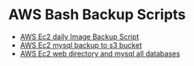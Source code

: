 # AWS Bash Backup Scripts

* [AWS Ec2 daily Image Backup Script](./AWS-EC2-AMI-Backup-Script)
* [AWS Ec2 mysql backup to s3 bucket](./AWS-EC2-Mysql-Backup-to-S3)
* [AWS Ec2 web directory and mysql all databases](./AWS-EC2-Mysql-WebDirectory-Backup)
